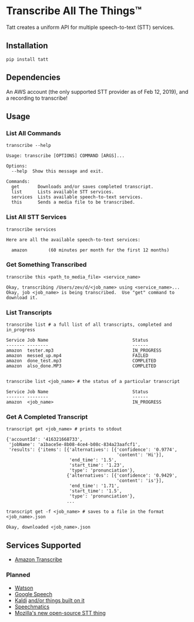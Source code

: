 # Transcribe All The Things™

Tatt creates a uniform API for multiple speech-to-text (STT) services.

## Installation

    pip install tatt


## Dependencies

An AWS account (the only supported STT provider as of Feb 12, 2019), and a recording to transcribe!


## Usage

### List All Commands
    transcribe --help

    Usage: transcribe [OPTIONS] COMMAND [ARGS]...

    Options:
      --help  Show this message and exit.

    Commands:
      get       Downloads and/or saves completed transcript.
      list      Lists available STT services.
      services  Lists available speech-to-text services.
      this      Sends a media file to be transcribed.

### List All STT Services
    transcribe services

    Here are all the available speech-to-text services:

      amazon		(60 minutes per month for the first 12 months)

### Get Something Transcribed
    transcribe this <path_to_media_file> <service_name>

    Okay, transcribing /Users/zev/d/<job_name> using <service_name>...
    Okay, job <job_name> is being transcribed.  Use "get" command to download it.

### List Transcripts
    transcribe list # a full list of all transcripts, completed and in_progress

    Service Job Name                                Status
    ------- --------                                ------
    amazon  tester.mp3                              IN_PROGRESS
    amazon  messed_up.mp4                           FAILED
    amazon  done_test.mp3                           COMPLETED
    amazon  also_done.MP3                           COMPLETED


    transcribe list <job_name> # the status of a particular transcript

    Service Job Name                                Status
    ------- --------                                ------
    amazon  <job_name>                              IN_PROGRESS


### Get A Completed Transcript
    transcript get <job_name> # prints to stdout

    {'accountId': '416321668733',
     'jobName': 'a1bace5e-8b08-4ce4-b08c-834a23aafcf1',
     'results': {'items': [{'alternatives': [{'confidence': '0.9774',
                                              'content': 'Hi'}],
                            'end_time': '1.5',
                            'start_time': '1.23',
                            'type': 'pronunciation'},
                           {'alternatives': [{'confidence': '0.9429',
                                              'content': 'is'}],
                            'end_time': '1.71',
                            'start_time': '1.5',
                            'type': 'pronunciation'},
                           ...

    transcript get -f <job_name> # saves to a file in the format <job_name>.json

    Okay, downloaded <job_name>.json


## Services Supported

  - [Amazon Transcribe](https://aws.amazon.com/transcribe/)

### Planned
  - [Watson](https://www.ibm.com/watson/services/speech-to-text/) 
  - [Google Speech](https://cloud.google.com/speech-to-text/)
  - [Kaldi](https://github.com/kaldi-asr/kaldi) [ and/or things built on it ](https://github.com/lowerquality/gentle)
  - [Speechmatics](https://www.speechmatics.com/)
  - [Mozilla's new open-source STT thing](https://github.com/mozilla/DeepSpeech)

